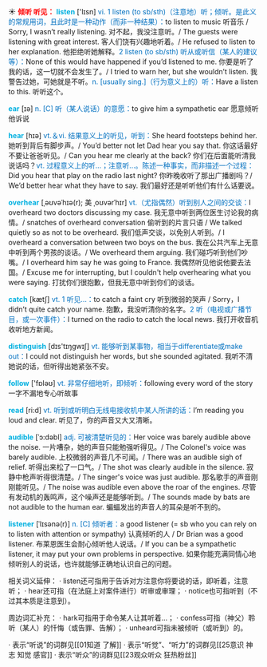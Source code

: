 ☀ <font color="red">**倾听 听见：**</font>
<font color="sky blue">**listen**</font> ['lɪsn] 
<font color="#0070c0">vi. 1 listen (to sb/sth)（注意地）听；倾听。是此义的常规用词，且此时是一种动作（而非一种结果）：</font>to listen to music 听音乐 / Sorry, I wasn’t really listening. 对不起，我没注意听。/ The guests were listening with great interest. 客人们饶有兴趣地听着。/ He refused to listen to her explanation. 他拒绝听她解释。<font color="#0070c0">2 listen (to sb/sth) 听从或听信（某人的建议等）：</font>None of this would have happened if you’d listened to me. 你要是听了我的话，这一切就不会发生了。/ I tried to warn her, but she wouldn’t listen. 我警告过她，可她就是不听。<font color="#0070c0">n. [usually sing.]（行为意义上的）听：</font>Have a listen to this. 听听这个。

<font color="sky blue">**ear**</font> [ɪə] 
<font color="#0070c0">n. [C] 听（某人说话）的意愿：</font>to give him a sympathetic ear 愿意倾听他诉说

<font color="sky blue">**hear**</font> [hɪə] 
<font color="#0070c0">vt.＆vi. 结果意义上的听见，听到：</font>She heard footsteps behind her. 她听到背后有脚步声。/ You’d better not let Dad hear you say that. 你这话最好不要让爸爸听见。/ Can you hear me clearly at the back? 你们在后面能听清我说话吗？<font color="#0070c0">vt. 过程意义上的听…；注意听…。陈述一种事实，而非描述一个过程：</font>Did you hear that play on the radio last night? 你昨晚收听了那出广播剧吗？/ We’d better hear what they have to say. 我们最好还是听听他们有什么话要说。
           
<font color="sky blue">**overhear**</font> [ˌəʊvəˈhɪə(r); 美 ˌoʊvərˈhɪr]
<font color="#0070c0">vt.（尤指偶然）听到别人之间的交谈：</font>I overheard two doctors discussing my case. 我无意中听到两位医生讨论我的病情。/ snatches of overheard conversation 偷听到的片言只语 / We talked quietly so as not to be overheard. 我们低声交谈，以免别人听到。/ I overheard a conversation between two boys on the bus. 我在公共汽车上无意中听到两个男孩的谈话。/ We overheard them arguing. 我们碰巧听到他们吵嘴。/ I overheard him say he was going to France. 我偶然听见他说他要去法国。/ Excuse me for interrupting, but I couldn't help overhearing what you were saying. 打扰你们很抱歉，但我无意中听到你们的谈话。

<font color="sky blue">**catch**</font> [kætʃ] 
<font color="#0070c0">vt. 1 听见…：</font>to catch a faint cry 听到微弱的哭声 / Sorry，I didn’t quite catch your name. 抱歉，我没听清你的名字。<font color="#0070c0">2 听（电视或广播节目，或一次事件）：</font>I turned on the radio to catch the local news. 我打开收音机收听地方新闻。

<font color="sky blue">**distinguish**</font> [dɪs'tɪŋɡwɪʃ] 
<font color="#0070c0">vt. 能够听到某事物，相当于differentiate或make out：</font>I could not distinguish her words, but she sounded agitated. 我听不清她说的话，但听得出她紧张不安。

<font color="sky blue">**follow**</font> ['fɒləʊ] 
<font color="#0070c0">vt. 非常仔细地听，即倾听：</font>following every word of the story 一字不漏地专心听故事 

<font color="sky blue">**read**</font> [ri:d] 
<font color="#0070c0">vt. 听到或听明白无线电接收机中某人所讲的话：</font>I’m reading you loud and clear. 听见了，你的声音又大又清晰。
           
<font color="sky blue">**audible**</font> [ˈɔ:dəbl]
<font color="#0070c0">adj. 可被清楚听见的：</font>Her voice was barely audible above the noise. 一片嘈杂，她的声音只能勉强听得见。/ The Colonel's voice was barely audible. 上校微弱的声音几不可闻。/ There was an audible sigh of relief. 听得出来松了一口气。/ The shot was clearly audible in the silence. 寂静中枪声听得很清楚。/ The singer's voice was just audible. 那名歌手的声音刚刚能听见。/ The noise was audible even above the roar of the engines. 尽管有发动机的轰鸣声，这个噪声还是能够听到。/ The sounds made by bats are not audible to the human ear. 蝙蝠发出的声音人的耳朵是听不到的。
           
<font color="sky blue">**listener**</font> [ˈlɪsənə(r)]
<font color="#0070c0">n. [C] 倾听者：</font>a good listener (= sb who you can rely on to listen with attention or sympathy) 认真倾听的人 / Dr Brian was a good listener. 布莱恩医生会耐心倾听他人说话。/ If you can be a sympathetic listener, it may put your own problems in perspective. 如果你能充满同情心地倾听别人的说话，也许就能够正确地认识自己的问题。

相关词义延伸：
· listen还可指用于告诉对方注意你将要说的话，即听着，注意听；
· hear还可指（在法庭上对案件进行）听审或审理；
· notice也可指听到（不过其本质是注意到）。

周边词汇补充：
· hark可指用于命令某人让其听着…；
· confess可指（神父）聆听（某人）的忏悔（或告罪、告解）；
· unheard可指未被倾听（或听到）的。

· 表示“听说”的词群见[[01知道 了解]]
· 表示“听觉”、“听力”的词群见[[25意识 神志 知觉 感官]]
· 表示“听众”的词群见[[23观众听众 狂热粉丝]]
